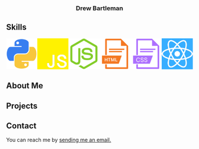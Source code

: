 <h3 style="display:flex; justify-content:center">Drew Bartleman</h3>

<!-- ![Python](icons/python_transparent.png "title-1") ![Javascript](icons/javascript_transparent.png "title-1") ![NodeJS](icons/nodejs_transparent.png "title-1") ![HTML](icons/html_transparent.png "title-1") ![CSS](icons/css_transparent.png "title-1") ![React](icons/react_transparent.png "title-1")  -->

## Skills

<div style="display:flex; justify-content:space-between">
  <a href="https://www.python.org/">
  	<img src="icons/python_transparent.png" width="100" />
  </a>
  <a href="https://en.wikipedia.org/wiki/JavaScript">
  	<img src="icons/javascript_transparent.png" width="100" /> 
  </a>
  <a href="https://nodejs.org/en/">
  	<img src="icons/nodejs_transparent.png" width="100" />
  </a>
  <a href="https://en.wikipedia.org/wiki/HTML">
  	<img src="icons/html_transparent.png" width="100" />
  </a>
  <a href="https://en.wikipedia.org/wiki/CSS">
  	<img src="icons/css_transparent.png" width="100" /> 
  </a>
  <a href="https://reactjs.org/">
  	<img src="icons/react_transparent.png" width="100" />
  </a>
</div>

## About Me

## Projects

## Contact

You can reach me by [sending me an email.](mailto:drewbartleman@gmail.com)